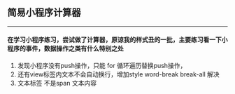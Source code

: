 ## 简易小程序计算器
---
   #### 在学习小程序练习，尝试做了计算器，原谅我的样式丑的一批，主要练习看一下小程序的事件，数据操作之类有什么特别之处
   1. 发现小程序没有push操作，只能 for 循环遍历替换push操作，
   2. 还有view标签内文本不会自动换行，增加style word-break break-all 解决 
   3. 文本标签 不是span <text>文本内容</text> 